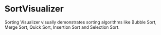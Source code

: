 # SortVisualizer
Sorting Visualizer visually demonstrates sorting algorithms like Bubble Sort, Merge Sort, Quick Sort, Insertion Sort and Selection Sort.
